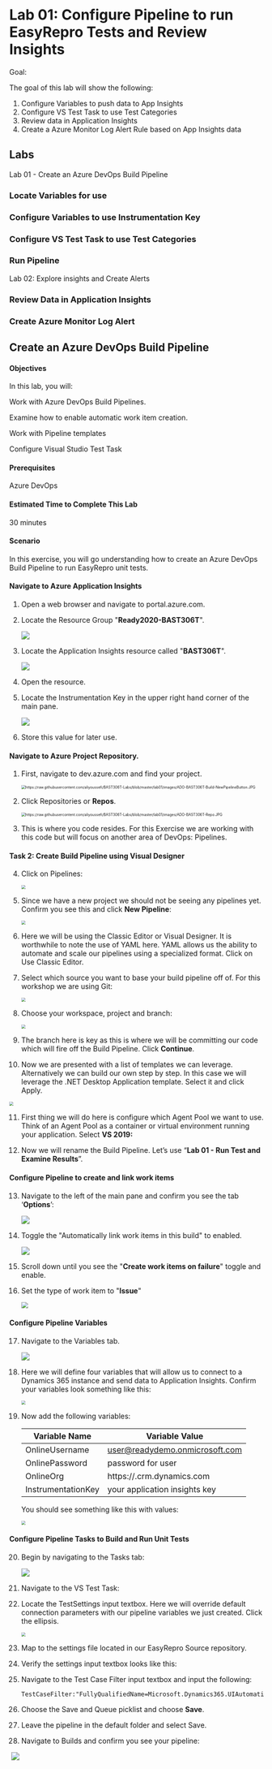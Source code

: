 # Lab 01: Configure Pipeline to run EasyRepro Tests and Review Insights

Goal:

The goal of this lab will show the following:

1. Configure Variables to push data to App Insights
2. Configure VS Test Task to use Test Categories
3. Review data in Application Insights
4. Create a Azure Monitor Log Alert Rule based on App Insights data



## Labs

Lab 01 - Create an Azure DevOps Build Pipeline 

### Locate Variables for use

### Configure Variables to use Instrumentation Key

### Configure VS Test Task to use Test Categories

### Run Pipeline

Lab 02: Explore insights and Create Alerts

### Review Data in Application Insights

### Create Azure Monitor Log Alert



## Create an Azure DevOps Build Pipeline

#### Objectives

In this lab, you will:

Work with Azure DevOps Build Pipelines.

Examine how to enable automatic work item creation.

Work with Pipeline templates

Configure Visual Studio Test Task

#### Prerequisites

Azure DevOps

#### Estimated Time to Complete This Lab

30 minutes

#### Scenario

In this exercise, you will go understanding how to create an Azure DevOps Build Pipeline to run EasyRepro unit tests.

#### Navigate to Azure Application Insights

1. Open a web browser and navigate to portal.azure.com.

2. Locate the Resource Group "**Ready2020-BAST306T**".

     ![](https://raw.githubusercontent.com/aliyoussefi/BAST306T-Labs/master/lab01/images/Azure-ResourceGroup-Items.JPG)

3. Locate the Application Insights resource called "**BAST306T**".

     ![](https://raw.githubusercontent.com/aliyoussefi/BAST306T-Labs/master/lab01/images/AppInsights-LogoAndName.JPG)

4. Open the resource.

5. Locate the Instrumentation Key in the upper right hand corner of the main pane.

     ![](https://raw.githubusercontent.com/aliyoussefi/BAST306T-Labs/master/lab01/images/AppInsights-InstrumentationKey.JPG)

6. Store this value for later use.

#### Navigate to Azure Project Repository.

1. First, navigate to dev.azure.com and find your project.      

   <img src="https://raw.githubusercontent.com/aliyoussefi/BAST306T-Labs/master/lab01/images/ADO-BAST306T-Project.JPG"       alt="https://raw.githubusercontent.com/aliyoussefi/BAST306T-Labs/blob/master/lab01/images/ADO-BAST306T-Build-NewPipelineButton.JPG"     style="zoom:50%;" />

2. Click Repositories or **Repos**.

 

   <img src="https://raw.githubusercontent.com/aliyoussefi/BAST306T-Labs/master/lab01/images/ADO-BAST306T-Repo.JPG" alt="https://raw.githubusercontent.com/aliyoussefi/BAST306T-Labs/blob/master/lab01/images/ADO-BAST306T-Repo.JPG" style="zoom:50%;" />

3. This is where you code resides. For this Exercise we are working with this code but will focus on another area of DevOps: Pipelines.

#### Task 2: Create Build Pipeline using Visual Designer

4. Click on Pipelines:

   <img src="https://raw.githubusercontent.com/aliyoussefi/BAST306T-Labs/master/lab01/images/ADO-BAST306T-Build.JPG" style="zoom:50%;" />

5. Since we have a new project we should not be seeing any pipelines yet. Confirm you see this and click **New Pipeline**:

   <img src="https://raw.githubusercontent.com/aliyoussefi/BAST306T-Labs/master/lab01/images/ADO-BAST306T-Build-NewPipelineButton.JPG" style="zoom:50%;" />

6. Here we will be using the Classic Editor or Visual Designer. It is worthwhile to note the use of YAML here. YAML allows us the ability to automate and scale our pipelines using a specialized format. Click on Use Classic Editor.

7. Select which source you want to base your build pipeline off of. For this workshop we are using Git:

   <img src="https://raw.githubusercontent.com/aliyoussefi/BAST306T-Labs/master/lab01/images/ADO-BAST306T-Build-Classic-ChooseSource.JPG" style="zoom:50%;" />

8. Choose your workspace, project and branch:

   <img src="https://raw.githubusercontent.com/aliyoussefi/BAST306T-Labs/master/lab01/images/ADO-BAST306T-Build-Classic-ChooseSourceBranch.JPG" style="zoom:50%;" />

9. The branch here is key as this is where we will be committing our code which will fire off the Build Pipeline. Click **Continue**.

10. Now we are presented with a list of templates we can leverage. Alternatively we can build our own step by step. In this case we will leverage the .NET Desktop Application template. Select it and click Apply.

   <img src="https://raw.githubusercontent.com/aliyoussefi/BAST306T-Labs/master/lab01/images/ADO-BAST306T-Build-Classic-ChooseDotNetAppTemplate.JPG" style="zoom:50%;" />

11. First thing we will do here is configure which Agent Pool we want to use. Think of an Agent Pool as a container or virtual environment running your application. Select **VS 2019:**

12. Now we will rename the Build Pipeline. Let’s use “**Lab 01 - Run Test and Examine Results**”.

#### Configure Pipeline to create and link work items

13. Navigate to the left of the main pane and confirm you see the tab ‘**Options**’:

    ![](https://raw.githubusercontent.com/aliyoussefi/BAST306T-Labs/master/lab01/images/ADO-BAST306T-Build-Classic-Options-Tab.JPG)

14. Toggle the "Automatically link work items in this build" to enabled.

    ![](https://raw.githubusercontent.com/aliyoussefi/BAST306T-Labs/master/lab01/images/ADO-BAST306T-Build-Classic-Options-AutoLinkNewWorkItems.JPG)

15. Scroll down until you see the "**Create work items on failure**" toggle and enable.

16. Set the type of work item to "**Issue**"

    <img src="https://raw.githubusercontent.com/aliyoussefi/BAST306T-Labs/master/lab01/images/ADO-BAST306T-Build-Classic-Options-CreateWorkItemOnFailure.JPG" style="zoom:80%;" />

#### Configure Pipeline Variables

17. Navigate to the Variables tab.

    ![](https://raw.githubusercontent.com/aliyoussefi/BAST306T-Labs/master/lab01/images/ADO-BAST306T-Build-Classic-Variables-Tab.JPG)

18. Here we will define four variables that will allow us to connect to a Dynamics 365 instance and send data to Application Insights. Confirm your variables look something like this:

    <img src="https://raw.githubusercontent.com/aliyoussefi/BAST306T-Labs/master/lab01/images/ADO-BAST306T-Build-Classic-Variables-DefaultVariables.JPG" style="zoom:50%;" />

19. Now add the following variables:

    | Variable Name      | Variable Value                       |
    | ------------------ | ------------------------------------ |
    | OnlineUsername     | user@readydemo.onmicrosoft.com       |
    | OnlinePassword     | password for user                    |
    | OnlineOrg          | https://<readydemo>.crm.dynamics.com |
    | InstrumentationKey | your application insights key        |

    You should see something like this with values:

    <img src="https://raw.githubusercontent.com/aliyoussefi/BAST306T-Labs/master/lab01/images/ADO-BAST306T-Build-Classic-Variables-ModifiedVariables.JPG" style="zoom:50%;" />

#### Configure Pipeline Tasks to Build and Run Unit Tests

20. Begin by navigating to the Tasks tab:

      ![](https://raw.githubusercontent.com/aliyoussefi/BAST306T-Labs/master/lab01/images/ADO-BAST306T-Build-Classic-Tasks-Tab.JPG)

21. Navigate to the VS Test Task:

22. Locate the TestSettings input textbox. Here we will override default connection parameters with our pipeline variables we just created. Click the ellipsis.

      <img src="https://raw.githubusercontent.com/aliyoussefi/BAST306T-Labs/master/lab01/images/ADO-BAST306T-Build-Classic-Tasks-VSTest-TestSettingsDefault.JPG" style="zoom:50%;" />

23. Map to the settings file located in our EasyRepro Source repository.

24. Verify the settings input textbox looks like this:

25. Navigate to the Test Case Filter input textbox and input the following:

    ```
    TestCaseFilter:"FullyQualifiedName=Microsoft.Dynamics365.UIAutomation.Sample.Web.WorkshopUnitTests"
    ```

26.  Choose the Save and Queue picklist and choose **Save**.

27.  Leave the pipeline in the default folder and select Save.

28. Navigate to Builds and confirm you see your pipeline:

​      ![](https://raw.githubusercontent.com/aliyoussefi/BAST306T-Labs/master/lab01/images/ADO-BAST306T-Build-Queue-Lab01.JPG)

 
